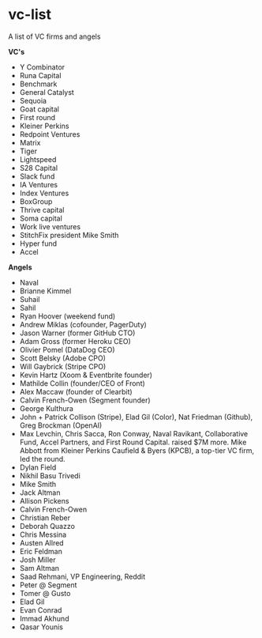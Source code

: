 # vc-list

A list of VC firms and angels

**VC's**

- Y Combinator
- Runa Capital
- Benchmark
- General Catalyst
- Sequoia
- Goat capital
- First round
- Kleiner Perkins
- Redpoint Ventures
- Matrix
- Tiger
- Lightspeed
- S28 Capital
- Slack fund
- IA Ventures
- Index Ventures
- BoxGroup
- Thrive capital
- Soma capital
- Work live ventures
- StitchFix president Mike Smith
- Hyper fund
- Accel

**Angels**

- Naval
- Brianne Kimmel
- Suhail
- Sahil
- Ryan Hoover (weekend fund)
- Andrew Miklas (cofounder, PagerDuty)
- Jason Warner (former GitHub CTO)
- Adam Gross (former Heroku CEO)
- Olivier Pomel (DataDog CEO)
- Scott Belsky (Adobe CPO)
- Will Gaybrick (Stripe CPO)
- Kevin Hartz (Xoom & Eventbrite founder)
- Mathilde Collin (founder/CEO of Front)
- Alex Maccaw (founder of Clearbit)
- Calvin French-Owen (Segment founder)
- George Kulthura
- John + Patrick Collison (Stripe), Elad Gil (Color), Nat Friedman (Github), Greg Brockman (OpenAI)
- Max Levchin, Chris Sacca, Ron Conway, Naval Ravikant, Collaborative Fund, Accel Partners, and First Round Capital. raised $7M more. Mike Abbott from Kleiner Perkins Caufield & Byers (KPCB), a top-tier VC firm, led the round.
- Dylan Field
- Nikhil Basu Trivedi
- Mike Smith
- Jack Altman
- Allison Pickens
- Calvin French-Owen
- Christian Reber
- Deborah Quazzo
- Chris Messina
- Austen Allred
- Eric Feldman
- Josh Miller
- Sam Altman
- Saad Rehmani, VP Engineering, Reddit
- Peter @ Segment
- Tomer @ Gusto
- Elad Gil
- Evan Conrad
- Immad Akhund
- Qasar Younis
